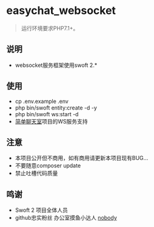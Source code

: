 easychat_websocket
===============

> 运行环境要求PHP7.1+。

## 说明

* websocket服务框架使用swoft 2.*

## 使用

* cp .env.example .env
* php bin/swoft entity:create -d -y
* php bin/swoft ws:start -d
* [简单聊天室](https://github.com/LazyShiro/easychat)项目的WS服务支持

## 注意

* 本项目公开但不商用，如有商用请更新本项目现有BUG...
* 不要随意composer update
* 禁止吐槽代码质量

## 鸣谢

* Swoft 2 项目全体人员
* github忠实粉丝 办公室摸鱼小达人 [nobody](https://github.com/MagicConch17)
